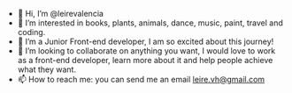 - 👋 Hi, I’m @leirevalencia
- 👀 I’m interested in books, plants, animals, dance, music, paint, travel and coding. 
- 🌱 I’m a Junior Front-end developer, I am so excited about this journey!
- 💞️ I’m looking to collaborate on anything you want, I would love to work as a front-end developer, learn more about it and help people achieve what they want.
- 📫 How to reach me: you can send me an email leire.vh@gmail.com

<!---
leirevalencia/leirevalencia is a ✨ special ✨ repository because its `README.md` (this file) appears on your GitHub profile.
You can click the Preview link to take a look at your changes.
--->
